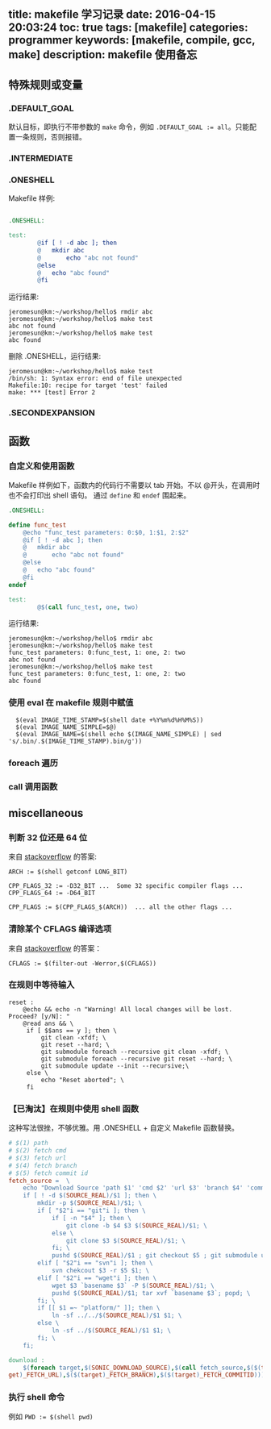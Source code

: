 title: makefile 学习记录
date: 2016-04-15 20:03:24
toc: true
tags: [makefile]
categories: programmer
keywords: [makefile, compile, gcc, make]
description: makefile 使用备忘
---

## 特殊规则或变量

### .DEFAULT_GOAL

默认目标，即执行不带参数的 `make` 命令，例如 `.DEFAULT_GOAL := all`。只能配置一条规则，否则报错。

### .INTERMEDIATE

### .ONESHELL

Makefile 样例:

```Makefile

.ONESHELL:

test:
        @if [ ! -d abc ]; then
        @   mkdir abc
        @       echo "abc not found"
        @else
        @   echo "abc found"
        @fi
```

运行结果:

```
jeromesun@km:~/workshop/hello$ rmdir abc
jeromesun@km:~/workshop/hello$ make test
abc not found
jeromesun@km:~/workshop/hello$ make test 
abc found
```

删除 .ONESHELL，运行结果:

```
jeromesun@km:~/workshop/hello$ make test 
/bin/sh: 1: Syntax error: end of file unexpected
Makefile:10: recipe for target 'test' failed
make: *** [test] Error 2
```

### .SECONDEXPANSION

## 函数

### 自定义和使用函数

Makefile 样例如下，函数内的代码行不需要以 tab 开始。不以 @开头，在调用时也不会打印出 shell 语句。
通过 `define` 和 `endef` 围起来。

```makefile
.ONESHELL:

define func_test
    @echo "func_test parameters: 0:$0, 1:$1, 2:$2"
    @if [ ! -d abc ]; then
    @   mkdir abc
    @       echo "abc not found"
    @else
    @   echo "abc found"
    @fi
endef

test:
        @$(call func_test, one, two)
```

运行结果:

```
jeromesun@km:~/workshop/hello$ rmdir abc    
jeromesun@km:~/workshop/hello$ make test 
func_test parameters: 0:func_test, 1: one, 2: two
abc not found
jeromesun@km:~/workshop/hello$ make test 
func_test parameters: 0:func_test, 1: one, 2: two
abc found
```

### 使用 eval 在 makefile 规则中赋值

```
  $(eval IMAGE_TIME_STAMP=$(shell date +%Y%m%d%H%M%S))
  $(eval IMAGE_NAME_SIMPLE=$@)
  $(eval IMAGE_NAME=$(shell echo $(IMAGE_NAME_SIMPLE) | sed 's/.bin/.$(IMAGE_TIME_STAMP).bin/g'))
```

### foreach 遍历

### call 调用函数

## miscellaneous

### 判断 32 位还是 64 位

来自 [stackoverflow](http://stackoverflow.com/questions/4096173/how-do-i-create-a-single-makefile-for-both-32-and-64-bit) 的答案:

```
ARCH := $(shell getconf LONG_BIT)

CPP_FLAGS_32 := -D32_BIT ...  Some 32 specific compiler flags ...
CPP_FLAGS_64 := -D64_BIT

CPP_FLAGS := $(CPP_FLAGS_$(ARCH))  ... all the other flags ...
```

### 清除某个 CFLAGS 编译选项

来自 [stackoverflow](http://stackoverflow.com/questions/17316426/make-override-a-flag) 的答案：

```
CFLAGS := $(filter-out -Werror,$(CFLAGS))
```


### 在规则中等待输入

```
reset :
    @echo && echo -n "Warning! All local changes will be lost. Proceed? [y/N]: "
    @read ans && \
     if [ $$ans == y ]; then \
         git clean -xfdf; \
         git reset --hard; \
         git submodule foreach --recursive git clean -xfdf; \
         git submodule foreach --recursive git reset --hard; \
         git submodule update --init --recursive;\
     else \
         echo "Reset aborted"; \
     fi
```

### 【已淘汰】在规则中使用 shell 函数

这种写法很挫，不够优雅。用 .ONESHELL + 自定义 Makefile 函数替换。

```makefile
# $(1) path
# $(2) fetch cmd
# $(3) fetch url
# $(4) fetch branch
# $(5) fetch commit id
fetch_source =  \
    echo "Download Source 'path $1' 'cmd $2' 'url $3' 'branch $4' 'commit id $5'"; \
    if [ ! -d $(SOURCE_REAL)/$1 ]; then \
        mkdir -p $(SOURCE_REAL)/$1; \
        if [ "$2"i == "git"i ]; then \
            if [ -n "$4" ]; then \
                git clone -b $4 $3 $(SOURCE_REAL)/$1; \
            else \
                git clone $3 $(SOURCE_REAL)/$1; \
            fi; \
            pushd $(SOURCE_REAL)/$1 ; git checkout $5 ; git submodule update --init --recursive; popd; \
        elif [ "$2"i == "svn"i ]; then \
            svn chekcout $3 -r $5 $1; \
        elif [ "$2"i == "wget"i ]; then \
            wget $3 `basename $3` -P $(SOURCE_REAL)/$1; \
            pushd $(SOURCE_REAL)/$1; tar xvf `basename $3`; popd; \
        fi; \
        if [[ $1 =~ "platform/" ]]; then \
            ln -sf ../../$(SOURCE_REAL)/$1 $1; \
        else \
            ln -sf ../$(SOURCE_REAL)/$1 $1; \
        fi; \
    fi;

download :
    $(foreach target,$(SONIC_DOWNLOAD_SOURCE),$(call fetch_source,$($(target)_SRC_PATH),$($(target)_FETCH_CMD),$($(tar
get)_FETCH_URL),$($(target)_FETCH_BRANCH),$($(target)_FETCH_COMMITID)))
```

### 执行 shell 命令

例如 `PWD := $(shell pwd)`
